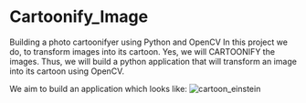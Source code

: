 # Cartoonify_Image
 Building a photo cartoonifyer using Python and OpenCV
 In this project we do, to transform images into its cartoon. Yes, we will CARTOONIFY the images. Thus, we will build a python application that will transform an image into its  cartoon using OpenCV.

 We aim to build an application which looks like:
![cartoon_einstein](https://user-images.githubusercontent.com/66769063/133871831-21f0d002-0a30-4c5f-8acc-9d08025dbf44.PNG)
